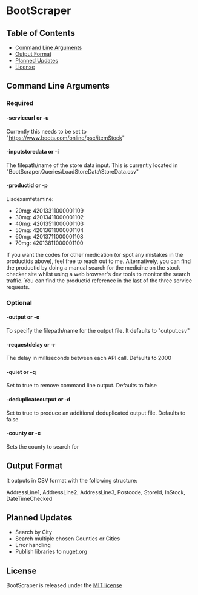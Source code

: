 # BootScraper

## Table of Contents
- [Command Line Arguments](#command-line-arguments)
- [Output Format](#output-format)
- [Planned Updates](#planned-updates)
- [License](#license)

## Command Line Arguments

### Required
#### -serviceurl or -u 
Currently this needs to be set to "https://www.boots.com/online/psc/itemStock"

#### -inputstoredata or -i
The filepath/name of the store data input. This is currently located in "BootScraper.Queries\LoadStoreData\StoreData.csv"

#### -productid or -p
Lisdexamfetamine:
- 20mg: 42013311000001109
- 30mg: 42013411000001102
- 40mg: 42013511000001103
- 50mg: 42013611000001104
- 60mg: 42013711000001108
- 70mg: 42013811000001100

If you want the codes for other medication (or spot any mistakes in the productids above), feel free to reach out to me. Alternatively, you can find the productid by doing a manual search for the medicine on the stock checker site whilst using a web browser's dev tools to monitor the search traffic. You can find the productid reference in the last of the three service requests.

### Optional
#### -output or -o
To specify the filepath/name for the output file. It defaults to "output.csv"

#### -requestdelay or -r
The delay in milliseconds between each API call. Defaults to 2000

#### -quiet or -q
Set to true to remove command line output. Defaults to false

#### -deduplicateoutput or -d
Set to true to produce an additional deduplicated output file. Defaults to false

#### -county or -c 
Sets the county to search for

## Output Format
It outputs in CSV format with the following structure:

AddressLine1, AddressLine2, AddressLine3, Postcode, StoreId, InStock, DateTimeChecked

## Planned Updates

- Search by City
- Search multiple chosen Counties or Cities
- Error handling
- Publish libraries to nuget.org

## License
BootScraper is released under the [MIT license](https://github.com/LewcasThunder/BootScraper/blob/master/LICENSE)